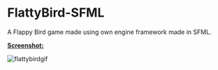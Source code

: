 # FlattyBird-SFML

A Flappy Bird game made using own engine framework made in SFML.

<ins>**Screenshot:**</ins>


![flattybirdgif](https://user-images.githubusercontent.com/58115468/194289759-d6e44900-f247-4b5e-b625-e34a9c9277bd.gif)
